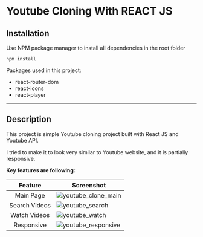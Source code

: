 # Youtube Cloning With REACT JS

## Installation
Use NPM package manager to install all dependencies in the root folder

`npm install`

Packages used in this project:
- react-router-dom
- react-icons
- react-player

___

## Description
This project is simple Youtube cloning project built with React JS and Youtube API. 

I tried to make it to look very similar to Youtube website, and it is partially responsive.

**Key features are following:**

|Feature|Screenshot|
|:--:|--|
|Main Page|![youtube_clone_main](https://user-images.githubusercontent.com/35579719/125910986-6b2adaa7-d2b1-49e6-b169-34325680e501.png)|
|Search Videos|![youtube_search](https://user-images.githubusercontent.com/87522694/125924530-aee138c3-9578-414e-a7ce-5b0e86828909.gif)|
|Watch Videos|![youtube_watch](https://user-images.githubusercontent.com/87522694/125924539-cc54da2d-e14a-4ee8-9dae-6f1fc3bfb6de.gif)|
|Responsive|![youtube_responsive](https://user-images.githubusercontent.com/87522694/125924514-d55be496-bc18-4a26-aa1c-5b0ccd1326fe.gif)|

